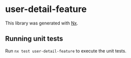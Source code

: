 # user-detail-feature

This library was generated with [Nx](https://nx.dev).

## Running unit tests

Run `nx test user-detail-feature` to execute the unit tests.

